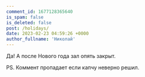 ```yaml
---
comment_id: 1677128365640
is_spam: false
is_deleted: false
post: /holidays/
date: 2023-02-23 04:59:26 +0000
author_fullname: 'Николай'
---
```


Да! А после Нового года зал опять закрыт. 

PS. Коммент пропадает если капчу неверно решил.

